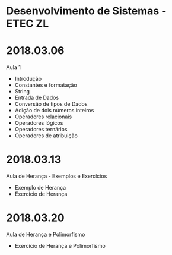 # Desenvolvimento de Sistemas - ETEC ZL
# 2018.03.06
Aula 1
- Introdução
- Constantes e formatação
- String
- Entrada de Dados
- Conversão de tipos de Dados
- Adição de dois números inteiros
- Operadores relacionais
- Operadores lógicos
- Operadores ternários
- Operadores de atribuição

# 2018.03.13
Aula de Herança - Exemplos e Exercícios
- Exemplo de Herança
- Exercício de Herança

# 2018.03.20
Aula de Herança e Polimorfismo
- Exercício de Herança e Polimorfismo

